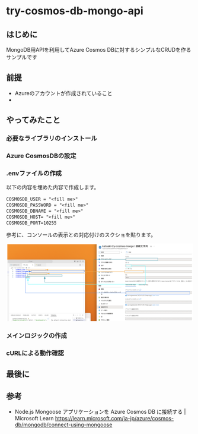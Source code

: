 # try-cosmos-db-mongo-api

## はじめに
MongoDB用APIを利用してAzure Cosmos DBに対するシンプルなCRUDを作るサンプルです

## 前提

* Azureのアカウントが作成されていること
* 

## やってみたこと

### 必要なライブラリのインストール

### Azure CosmosDBの設定

### .envファイルの作成

以下の内容を埋めた内容で作成します。

```.env
COSMOSDB_USER = "<fill me>"
COSMOSDB_PASSWORD = "<fill me>"
COSMOSDB_DBNAME = "<fill me>"
COSMOSDB_HOST= "<fill me>"
COSMOSDB_PORT=10255
```

参考に、コンソールの表示との対応付けのスクショを貼ります。

![mapping-item-and-console](image-1.png)

### メインロジックの作成

### cURLによる動作確認


## 最後に

## 参考

* Node.js Mongoose アプリケーションを Azure Cosmos DB に接続する | Microsoft Learn https://learn.microsoft.com/ja-jp/azure/cosmos-db/mongodb/connect-using-mongoose